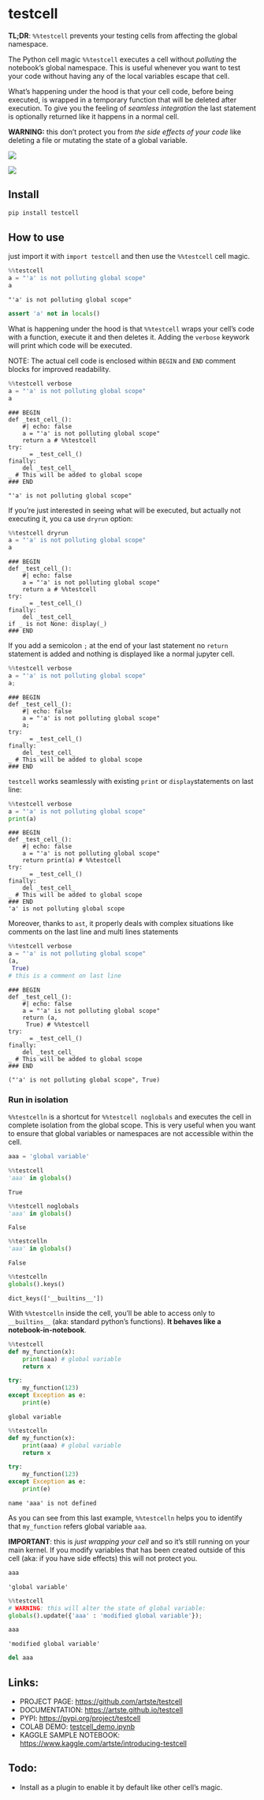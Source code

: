 # testcell

<!-- WARNING: THIS FILE WAS AUTOGENERATED! DO NOT EDIT! -->

**TL;DR**: `%%testcell` prevents your testing cells from affecting the
global namespace.

The Python cell magic `%%testcell` executes a cell without *polluting*
the notebook’s global namespace. This is useful whenever you want to
test your code without having any of the local variables escape that
cell.

What’s happening under the hood is that your cell code, before being
executed, is wrapped in a temporary function that will be deleted after
execution. To give you the feeling of *seamless integration* the last
statement is optionally returned like it happens in a normal cell.

**WARNING:** this don’t protect you from *the side effects of your code*
like deleting a file or mutating the state of a global variable.

<div>

[![](https://colab.research.google.com/assets/colab-badge.svg)](https://colab.research.google.com/github/artste/testcell/blob/main/demo/testcell_demo.ipynb)

</div>

<div>

[![](https://kaggle.com/static/images/open-in-kaggle.svg)](https://www.kaggle.com/artste/introducing-testcell)

</div>

## Install

``` sh
pip install testcell
```

## How to use

just import it with `import testcell` and then use the `%%testcell` cell
magic.

``` python
%%testcell
a = "'a' is not polluting global scope"
a
```

    "'a' is not polluting global scope"

``` python
assert 'a' not in locals()
```

What is happening under the hood is that `%%testcell` wraps your cell’s
code with a function, execute it and then deletes it. Adding the
`verbose` keywork will print which code will be executed.

NOTE: The actual cell code is enclosed within `BEGIN` and `END` comment
blocks for improved readability.

``` python
%%testcell verbose
a = "'a' is not polluting global scope"
a
```


    ### BEGIN
    def _test_cell_():
        #| echo: false
        a = "'a' is not polluting global scope"
        return a # %%testcell
    try:
        _ = _test_cell_()
    finally:
        del _test_cell_
    _ # This will be added to global scope
    ### END

    "'a' is not polluting global scope"

If you’re just interested in seeing what will be executed, but actually
not executing it, you ca use `dryrun` option:

``` python
%%testcell dryrun
a = "'a' is not polluting global scope"
a
```


    ### BEGIN
    def _test_cell_():
        #| echo: false
        a = "'a' is not polluting global scope"
        return a # %%testcell
    try:
        _ = _test_cell_()
    finally:
        del _test_cell_
    if _ is not None: display(_)
    ### END

If you add a semicolon `;` at the end of your last statement no `return`
statement is added and nothing is displayed like a normal jupyter cell.

``` python
%%testcell verbose
a = "'a' is not polluting global scope"
a;
```


    ### BEGIN
    def _test_cell_():
        #| echo: false
        a = "'a' is not polluting global scope"
        a;
    try:
        _ = _test_cell_()
    finally:
        del _test_cell_
    _ # This will be added to global scope
    ### END

`testcell` works seamlessly with existing `print` or `display`statements
on last line:

``` python
%%testcell verbose
a = "'a' is not polluting global scope"
print(a)
```


    ### BEGIN
    def _test_cell_():
        #| echo: false
        a = "'a' is not polluting global scope"
        return print(a) # %%testcell
    try:
        _ = _test_cell_()
    finally:
        del _test_cell_
    _ # This will be added to global scope
    ### END
    'a' is not polluting global scope

Moreover, thanks to `ast`, it properly deals with complex situations
like comments on the last line and multi lines statements

``` python
%%testcell verbose
a = "'a' is not polluting global scope"
(a,
 True)
# this is a comment on last line
```


    ### BEGIN
    def _test_cell_():
        #| echo: false
        a = "'a' is not polluting global scope"
        return (a,
         True) # %%testcell
    try:
        _ = _test_cell_()
    finally:
        del _test_cell_
    _ # This will be added to global scope
    ### END

    ("'a' is not polluting global scope", True)

### Run in isolation

`%%testcelln` is a shortcut for `%%testcell noglobals` and executes the
cell in complete isolation from the global scope. This is very useful
when you want to ensure that global variables or namespaces are not
accessible within the cell.

``` python
aaa = 'global variable'
```

``` python
%%testcell
'aaa' in globals()
```

    True

``` python
%%testcell noglobals
'aaa' in globals()
```

    False

``` python
%%testcelln
'aaa' in globals()
```

    False

``` python
%%testcelln
globals().keys()
```

    dict_keys(['__builtins__'])

With `%%testcelln` inside the cell, you’ll be able to access only to
`__builtins__` (aka: standard python’s functions). **It behaves like a
notebook-in-notebook**.

``` python
%%testcell
def my_function(x):
    print(aaa) # global variable
    return x

try:
    my_function(123)
except Exception as e:
    print(e)
```

    global variable

``` python
%%testcelln
def my_function(x):
    print(aaa) # global variable
    return x

try:
    my_function(123)
except Exception as e:
    print(e)
```

    name 'aaa' is not defined

As you can see from this last example, `%%testcelln` helps you to
identify that `my_function` refers global variable `aaa`.

**IMPORTANT**: this is *just wrapping your cell* and so it’s still
running on your main kernel. If you modify variables that has been
created outside of this cell (aka: if you have side effects) this will
not protect you.

``` python
aaa
```

    'global variable'

``` python
%%testcell 
# WARNING: this will alter the state of global variable:
globals().update({'aaa' : 'modified global variable'});
```

``` python
aaa
```

    'modified global variable'

``` python
del aaa
```

## Links:

- PROJECT PAGE: <https://github.com/artste/testcell>
- DOCUMENTATION: <https://artste.github.io/testcell>
- PYPI: <https://pypi.org/project/testcell>
- COLAB DEMO:
  [testcell_demo.ipynb](https://colab.research.google.com/github/artste/testcell/blob/main/demo/testcell_demo.ipynb)
- KAGGLE SAMPLE NOTEBOOK:
  <https://www.kaggle.com/artste/introducing-testcell>

## Todo:

- Install as a plugin to enable it by default like other cell’s magic.
